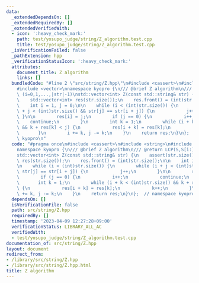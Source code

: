 ```yaml
---
data:
  _extendedDependsOn: []
  _extendedRequiredBy: []
  _extendedVerifiedWith:
  - icon: ':heavy_check_mark:'
    path: test/yosupo_judge/string/Z_algorithm.test.cpp
    title: test/yosupo_judge/string/Z_algorithm.test.cpp
  _isVerificationFailed: false
  _pathExtension: hpp
  _verificationStatusIcon: ':heavy_check_mark:'
  attributes:
    document_title: Z algorithm
    links: []
  bundledCode: "#line 2 \"src/string/Z.hpp\"\n#include <cassert>\n#include <string>\n\
    #include <vector>\nnamespace kyopro {\n/// @brief Z algorithm\n/// @return LCP(S,S[i:])\
    \ (i=0,1,...,|str|-1)\nstd::vector<int> Z(const std::string& str) {\n    assert(str.size());\n\
    \    std::vector<int> res(str.size());\n    res.front() = (int)str.size();\n\n\
    \    int i = 1, j = 0;\n\n    while (i < (int)str.size()) {\n        while (i\
    \ + j < (int)str.size() && str[j] == str[i + j]) {\n            j++;\n       \
    \ }\n\n        res[i] = j;\n        if (j == 0) {\n            i++;\n        \
    \    continue;\n        }\n        int k = 1;\n        while (i + k < (int)str.size()\
    \ && k + res[k] < j) {\n            res[i + k] = res[k];\n            k++;\n \
    \       }\n        i += k, j -= k;\n    }\n    return res;\n}\n};  // namespace\
    \ kyopro\n"
  code: "#pragma once\n#include <cassert>\n#include <string>\n#include <vector>\n\
    namespace kyopro {\n/// @brief Z algorithm\n/// @return LCP(S,S[i:]) (i=0,1,...,|str|-1)\n\
    std::vector<int> Z(const std::string& str) {\n    assert(str.size());\n    std::vector<int>\
    \ res(str.size());\n    res.front() = (int)str.size();\n\n    int i = 1, j = 0;\n\
    \n    while (i < (int)str.size()) {\n        while (i + j < (int)str.size() &&\
    \ str[j] == str[i + j]) {\n            j++;\n        }\n\n        res[i] = j;\n\
    \        if (j == 0) {\n            i++;\n            continue;\n        }\n \
    \       int k = 1;\n        while (i + k < (int)str.size() && k + res[k] < j)\
    \ {\n            res[i + k] = res[k];\n            k++;\n        }\n        i\
    \ += k, j -= k;\n    }\n    return res;\n}\n};  // namespace kyopro"
  dependsOn: []
  isVerificationFile: false
  path: src/string/Z.hpp
  requiredBy: []
  timestamp: '2023-04-09 12:27:28+09:00'
  verificationStatus: LIBRARY_ALL_AC
  verifiedWith:
  - test/yosupo_judge/string/Z_algorithm.test.cpp
documentation_of: src/string/Z.hpp
layout: document
redirect_from:
- /library/src/string/Z.hpp
- /library/src/string/Z.hpp.html
title: Z algorithm
---
```

